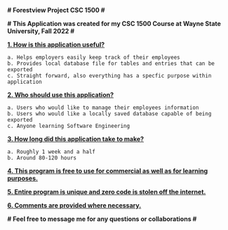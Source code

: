 **# Forestview Project CSC 1500 #**

**# This Application was created for my CSC 1500 Course at Wayne State University, Fall 2022 #**

**<ins>1. How is this application useful?</ins>**

    a. Helps employers easily keep track of their employees
    b. Provides local database file for tables and entries that can be exported
    c. Straight forward, also everything has a specfic purpose within application

**<ins>2. Who should use this application?</ins>**

    a. Users who would like to manage their employees information
    b. Users who would like a locally saved database capable of being exported
    c. Anyone learning Software Engineering

**<ins>3. How long did this application take to make?</ins>**

    a. Roughly 1 week and a half
    b. Around 80-120 hours

**<ins>4. This program is free to use for commercial as well as for learning purposes.</ins>**

**<ins>5. Entire program is unique and zero code is stolen off the internet.</ins>**

**<ins>6. Comments are provided where necessary.</ins>**



**# Feel free to message me for any questions or collaborations #**
